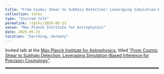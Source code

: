 ```yaml
---
title: "From Cosmic Shear to Subhalo Detection: Leveraging Simulation-Based Inference for Precision Cosmology"
collection: talks
type: "Invited talk"
permalink: /talks/2025-05-23
venue: "Max Planck Institute for Astrophysics"
date: 2025-05-23
location: "Garching, Germany"
---
```


 Invited talk at the [Max Planck Institute for Astrophysics](https://www.mpa-garching.mpg.de/), titled ["From Cosmic Shear to Subhalo Detection: Leveraging Simulation-Based Inference for Precision Cosmology"](../files/2025-05-23_mpa_sbi.pdf).

<hr style="border:2px solid gray">
